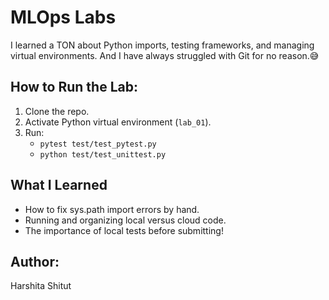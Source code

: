 # MLOps Labs

I learned a TON about Python imports, testing frameworks, and managing virtual environments. And I have always struggled with Git for no reason.😅

## How to Run the Lab:
1. Clone the repo.
2. Activate Python virtual environment (`lab_01`).
3. Run:
   - `pytest test/test_pytest.py`
   - `python test/test_unittest.py`

## What I Learned
- How to fix sys.path import errors by hand.
- Running and organizing local versus cloud code.
- The importance of local tests before submitting!
    
## Author:
Harshita Shitut
